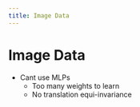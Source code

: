 ```yaml
---
title: Image Data
---
```


# Image Data
- Cant use MLPs 
	- Too many weights to learn
	- No translation equi-invariance






































